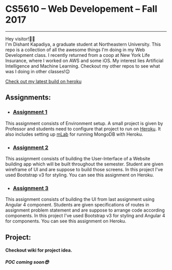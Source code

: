 # CS5610 – Web Developement – Fall 2017
-------------------------------------------------------------------------------

Hey visitor!👋🏻<br>
I'm Dishant Kapadiya, a graduate student at Northeastern University. This repo is a collection of all the awesome things
 I'm doing in my Web Development class. I recently returned from a coop at New York Life Insurance, where I worked on
 AWS and some iOS. My interest lies Artificial Intelligence and Machine Learning. Checkout my other repos to see what
 was I doing in other classes!😉

[Check out my latest build on heroku](https://webdev-kapadiya-dishant.herokuapp.com)


## Assignments:
* ### [Assignment 1](https://github.com/dishantkapadiya2694/webdev-Kapadiya-Dishant/tree/assignment1)
This assignment consists of Environment setup. A small project is given by Professor and students need to configure that
 project to run on [Heroku](https://www.heroku.com). It also includes setting up [mLab](https://www.mlab.com) for
 running MongoDB with Heroku.

* ### [Assignment 2](https://github.com/dishantkapadiya2694/webdev-Kapadiya-Dishant/tree/assignment2)
This assignment consists of building the User-Interface of a Website building app which will be built throughout the
semester. Student are given wireframe of UI and are suppose to build those screens. In this project I've used Bootstrap
v3 for styling. You can see this assignment on Heroku.

* ### [Assignment 3](https://github.com/dishantkapadiya2694/webdev-Kapadiya-Dishant/tree/assignment3)
This assignment consists of building the UI from last assignment using Angular 4 component. Students are given 
specifications of routes in assignment problem statement and are suppose to arrange code according components. In this 
project I've used Bootstrap v3 for styling and Angular 4 for components. You can see this assignment on Heroku.


## Project:
#### Checkout wiki for project idea.
##### POC coming soon😎
